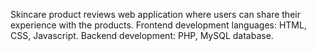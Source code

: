 Skincare product reviews web application where users can share their experience with the products.
Frontend development languages: HTML, CSS, Javascript.
Backend development: PHP, MySQL database.
